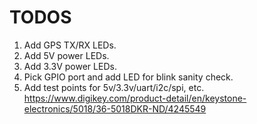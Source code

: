 # TODOS
1. Add GPS TX/RX LEDs.
2. Add 5V power LEDs.
3. Add 3.3V power LEDs.
4. Pick GPIO port and add LED for blink sanity check.
5. Add test points for 5v/3.3v/uart/i2c/spi, etc. https://www.digikey.com/product-detail/en/keystone-electronics/5018/36-5018DKR-ND/4245549
